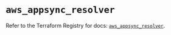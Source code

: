 # `aws_appsync_resolver`

Refer to the Terraform Registry for docs: [`aws_appsync_resolver`](https://registry.terraform.io/providers/hashicorp/aws/5.99.0/docs/resources/appsync_resolver).
